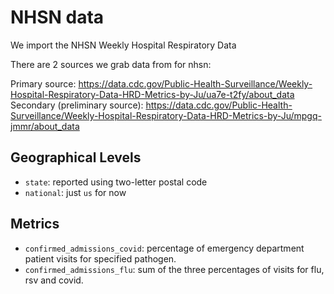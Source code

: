 # NHSN data

We import the NHSN Weekly Hospital Respiratory Data

There are 2 sources we grab data from for nhsn:

Primary source: https://data.cdc.gov/Public-Health-Surveillance/Weekly-Hospital-Respiratory-Data-HRD-Metrics-by-Ju/ua7e-t2fy/about_data
Secondary (preliminary source): https://data.cdc.gov/Public-Health-Surveillance/Weekly-Hospital-Respiratory-Data-HRD-Metrics-by-Ju/mpgq-jmmr/about_data

## Geographical Levels
* `state`: reported using two-letter postal code
* `national`: just `us` for now

## Metrics
*  `confirmed_admissions_covid`: percentage of emergency department patient visits for specified pathogen.
*  `confirmed_admissions_flu`: sum of the three percentages of visits for flu, rsv and covid.